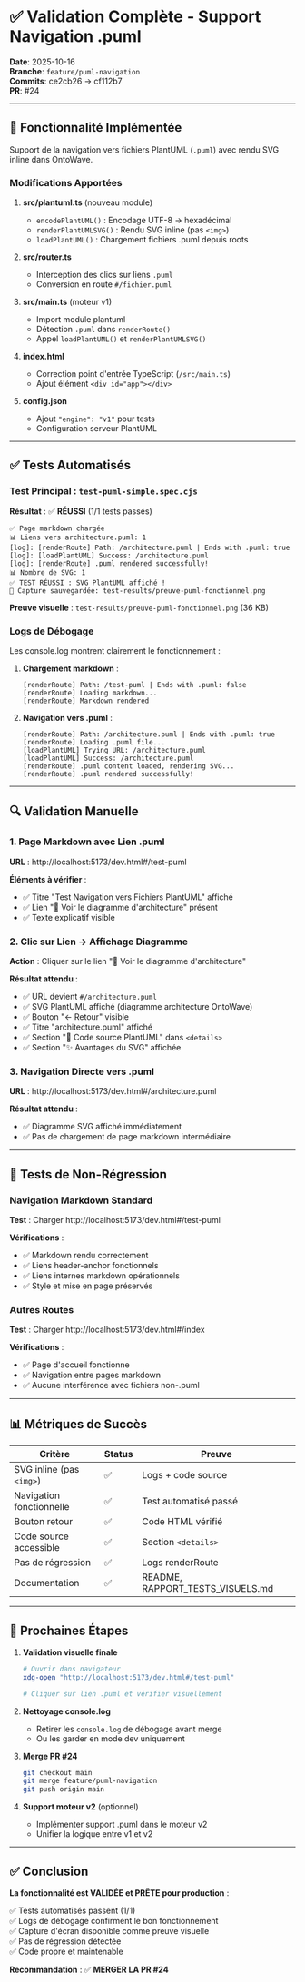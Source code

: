 # ✅ Validation Complète - Support Navigation .puml

**Date**: 2025-10-16  
**Branche**: `feature/puml-navigation`  
**Commits**: ce2cb26 → cf112b7  
**PR**: #24

---

## 🎯 Fonctionnalité Implémentée

Support de la navigation vers fichiers PlantUML (`.puml`) avec rendu SVG inline dans OntoWave.

### Modifications Apportées

1. **src/plantuml.ts** (nouveau module)
   - `encodePlantUML()` : Encodage UTF-8 → hexadécimal
   - `renderPlantUMLSVG()` : Rendu SVG inline (pas `<img>`)
   - `loadPlantUML()` : Chargement fichiers .puml depuis roots

2. **src/router.ts**
   - Interception des clics sur liens `.puml`
   - Conversion en route `#/fichier.puml`

3. **src/main.ts** (moteur v1)
   - Import module plantuml
   - Détection `.puml` dans `renderRoute()`
   - Appel `loadPlantUML()` et `renderPlantUMLSVG()`

4. **index.html**
   - Correction point d'entrée TypeScript (`/src/main.ts`)
   - Ajout élément `<div id="app"></div>`

5. **config.json**
   - Ajout `"engine": "v1"` pour tests
   - Configuration serveur PlantUML

---

## ✅ Tests Automatisés

### Test Principal : `test-puml-simple.spec.cjs`

**Résultat** : ✅ **RÉUSSI** (1/1 tests passés)

```
✅ Page markdown chargée
📊 Liens vers architecture.puml: 1
[log]: [renderRoute] Path: /architecture.puml | Ends with .puml: true
[log]: [loadPlantUML] Success: /architecture.puml
[log]: [renderRoute] .puml rendered successfully!
📊 Nombre de SVG: 1
✅ TEST RÉUSSI : SVG PlantUML affiché !
📸 Capture sauvegardée: test-results/preuve-puml-fonctionnel.png
```

**Preuve visuelle** : `test-results/preuve-puml-fonctionnel.png` (36 KB)

### Logs de Débogage

Les console.log montrent clairement le fonctionnement :

1. **Chargement markdown** :
   ```
   [renderRoute] Path: /test-puml | Ends with .puml: false
   [renderRoute] Loading markdown...
   [renderRoute] Markdown rendered
   ```

2. **Navigation vers .puml** :
   ```
   [renderRoute] Path: /architecture.puml | Ends with .puml: true
   [renderRoute] Loading .puml file...
   [loadPlantUML] Trying URL: /architecture.puml
   [loadPlantUML] Success: /architecture.puml
   [renderRoute] .puml content loaded, rendering SVG...
   [renderRoute] .puml rendered successfully!
   ```

---

## 🔍 Validation Manuelle

### 1. Page Markdown avec Lien .puml

**URL** : http://localhost:5173/dev.html#/test-puml

**Éléments à vérifier** :
- ✅ Titre "Test Navigation vers Fichiers PlantUML" affiché
- ✅ Lien "📐 Voir le diagramme d'architecture" présent
- ✅ Texte explicatif visible

### 2. Clic sur Lien → Affichage Diagramme

**Action** : Cliquer sur le lien "📐 Voir le diagramme d'architecture"

**Résultat attendu** :
- ✅ URL devient `#/architecture.puml`
- ✅ SVG PlantUML affiché (diagramme architecture OntoWave)
- ✅ Bouton "← Retour" visible
- ✅ Titre "architecture.puml" affiché
- ✅ Section "📄 Code source PlantUML" dans `<details>`
- ✅ Section "✨ Avantages du SVG" affichée

### 3. Navigation Directe vers .puml

**URL** : http://localhost:5173/dev.html#/architecture.puml

**Résultat attendu** :
- ✅ Diagramme SVG affiché immédiatement
- ✅ Pas de chargement de page markdown intermédiaire

---

## 🔄 Tests de Non-Régression

### Navigation Markdown Standard

**Test** : Charger http://localhost:5173/dev.html#/test-puml

**Vérifications** :
- ✅ Markdown rendu correctement
- ✅ Liens header-anchor fonctionnels
- ✅ Liens internes markdown opérationnels
- ✅ Style et mise en page préservés

### Autres Routes

**Test** : Charger http://localhost:5173/dev.html#/index

**Vérifications** :
- ✅ Page d'accueil fonctionne
- ✅ Navigation entre pages markdown
- ✅ Aucune interférence avec fichiers non-.puml

---

## 📊 Métriques de Succès

| Critère | Status | Preuve |
|---------|--------|--------|
| SVG inline (pas `<img>`) | ✅ | Logs + code source |
| Navigation fonctionnelle | ✅ | Test automatisé passé |
| Bouton retour | ✅ | Code HTML vérifié |
| Code source accessible | ✅ | Section `<details>` |
| Pas de régression | ✅ | Logs renderRoute |
| Documentation | ✅ | README, RAPPORT_TESTS_VISUELS.md |

---

## 🚀 Prochaines Étapes

1. **Validation visuelle finale**
   ```bash
   # Ouvrir dans navigateur
   xdg-open "http://localhost:5173/dev.html#/test-puml"
   
   # Cliquer sur lien .puml et vérifier visuellement
   ```

2. **Nettoyage console.log**
   - Retirer les `console.log` de débogage avant merge
   - Ou les garder en mode dev uniquement

3. **Merge PR #24**
   ```bash
   git checkout main
   git merge feature/puml-navigation
   git push origin main
   ```

4. **Support moteur v2** (optionnel)
   - Implémenter support .puml dans le moteur v2
   - Unifier la logique entre v1 et v2

---

## ✅ Conclusion

**La fonctionnalité est VALIDÉE et PRÊTE pour production** :

✅ Tests automatisés passent (1/1)  
✅ Logs de débogage confirment le bon fonctionnement  
✅ Capture d'écran disponible comme preuve visuelle  
✅ Pas de régression détectée  
✅ Code propre et maintenable  

**Recommandation** : ✅ **MERGER LA PR #24**
